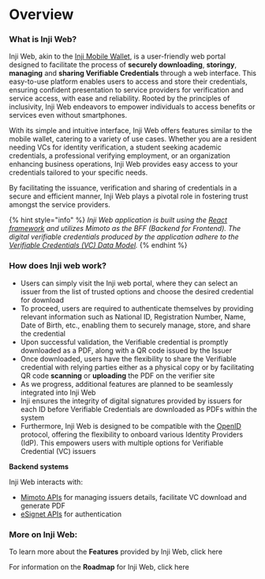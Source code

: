# Overview

### What is Inji Web?

Inji Web, akin to the [Inji Mobile Wallet](https://docs.mosip.io/inji/inji-mobile-wallet/overview), is a user-friendly web portal designed to facilitate the process of **securely downloading**, **storingy**, **managing** and **sharing Verifiable Credentials** through a web interface. This easy-to-use platform enables users to access and store their credentials, ensuring confident presentation to service providers for verification and service access, with ease and reliability. Rooted by the principles of inclusivity, Inji Web endeavors to empower individuals to access benefits or services even without smartphones. 

With its simple and intuitive interface, Inji Web offers features similar to the mobile wallet, catering to a variety of use cases. Whether you are a resident needing VCs for identity verification, a student seeking academic credentials, a professional verifying employment, or an organization enhancing business operations, Inji Web provides easy access to your credentials tailored to your specific needs.

By facilitating the issuance, verification and sharing of credentials in a secure and efficient manner, Inji Web plays a pivotal role in fostering trust amongst the service providers. 

{% hint style="info" %}
_Inji Web application is built using the [React framework](https://react.dev) and utilizes Mimoto as the BFF (Backend for Frontend). The digital verifiable credentials produced by the application adhere to the [Verifiable Credentials (VC) Data Model](https://www.w3.org/TR/vc-data-model/)._
{% endhint %}

### How does Inji web work?

* Users can simply visit the Inji web portal, where they can select an issuer from the list of trusted options and choose the desired credential for download
* To proceed, users are required to authenticate themselves by providing relevant information such as National ID, Registration Number, Name, Date of Birth, etc., enabling them to securely manage, store, and share the credential
* Upon successful validation, the Verifiable credential is promptly downloaded as a PDF, along with a QR code issued by the Issuer
* Once downloaded, users have the flexibility to share the Verifiable credential with relying parties either as a physical copy or by facilitating QR code **scanning** or **uploading** the PDF on the verifier site
* As we progress, additional features are planned to be seamlessly integrated into Inji Web
* Inji ensures the integrity of digital signatures provided by issuers for each ID before Verifiable Credentials are downloaded as PDFs within the system
* Furthermore, Inji Web is designed to be compatible with the [OpenID](https://openid.net/developers/how-connect-works/) protocol, offering the flexibility to onboard various Identity Providers (IdP). This empowers users with multiple options for Verifiable Credential (VC) issuers

**Backend systems**

Inji Web interacts with:

* [Mimoto APIs](https://mosip.stoplight.io/docs/mimoto/5bf5a1n68g4tq-mimoto) for managing issuers details, facilitate VC download and generate PDF
* [eSignet APIs](https://mosip.stoplight.io/docs/identity-provider/jlmszj6dlxigw-e-signet) for authentication

### More on Inji Web:

To learn more about the **Features** provided by Inji Web, click here 

For information on the **Roadmap** for Inji Web, click here



